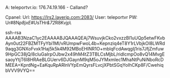 A: teleportvr.io: 176.74.19.166 - Calland?

Cpanel:
Url: https://lrs2.layerip.com:2083/
User: teleportvr
PW: Ur#8N*p8jxE#UsTHr&72*R8Kvjp\

ssh-rsa AAAAB3NzaC1yc2EAAAABJQAAAQEAj7WsuvjkCko2vxzzBl1uUQp5etwFKvbAyn0ut22FBZMTFyYbi1Ml/vRUmpwFwoL4b+Kepnziq4eT8Y1rLVbjkOl8LWRd9aqg3GNXoFvxk1Haj5k5k4M92MBoEHINR1O+mblqFcdAwqgIj1ris7JfjZmfuw9HpGC38jQ/8cluGaIrpOJbw2x49hM4tZ3TBLCsMjbL/ridIcmpOo8vQ14MvgEsaoyYtjT6l8HRAeBLGUerv6DJGaynM9qM5oJYMxmIec1MhaNtPuNiNboRcDMEEA+KprdNg+EaKquRpARlnVYpEmQyrsFLvcjXPbtSGqYoIhCKp8F/CwehiqbVVV9VYQ==
